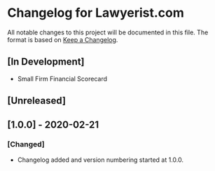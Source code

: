 # Changelog for Lawyerist.com

All notable changes to this project will be documented in this file. The format is based on [Keep a Changelog](https://keepachangelog.com/en/1.0.0/).

## [In Development]
- Small Firm Financial Scorecard


## [Unreleased]


## [1.0.0] - 2020-02-21

### [Changed]
- Changelog added and version numbering started at 1.0.0.
